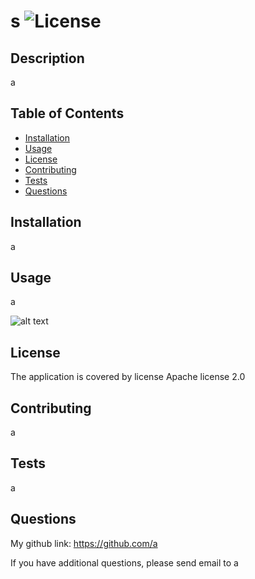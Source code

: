 # s ![License](https://img.shields.io/badge/License-Apache_2.0-blue.svg)

## Description

a

## Table of Contents

- [Installation](#installation)
- [Usage](#usage)
- [License](#license)
- [Contributing](#contributing)
- [Tests](#tests)
- [Questions](#questions)

## Installation

a

## Usage

a

![alt text](undefined)

## License

The application is covered by license Apache license 2.0

## Contributing

a

## Tests

a

## Questions

My github link: https://github.com/a

If you have additional questions, please send email to a
